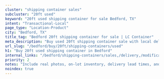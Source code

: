 ```yaml
---
cluster: "shipping container sales"
subcluster: "20ft used"
keyword: "20ft used shipping container for sale Bedford, TX"
intent: "Transactional-Local"
page_type: "Location-Product"
city: "Bedford, TX"
title_tag: "Bedford 20ft shipping container for sale | LC Container"
meta_description: "Buy used 20ft shipping container sale with local delivery in Bedford, TX. LC Container — local Since 2003. Request a fast quote today."
url_slug: "/bedford/buy/20ft/shipping-containers/used"
h1: "Buy 20ft used shipping container in Bedford"
internal_links: "/bedford/shipping-containers/sales,/delivery,/modifications"
priority: 2
notes: "Include real photos, on-lot inventory, delivery lead times, and financing info."
noindex: true
---
```


<!-- TODO: Add unique city/inventory copy, images, and internal links here. -->
